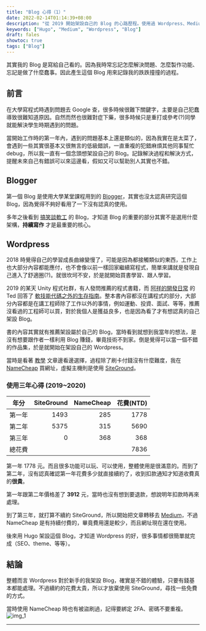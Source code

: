 ```yaml
---
title: "Blog 心得（1）"
date: 2022-02-14T01:14:39+08:00
description: "從 2019 開始架設自己的 Blog 的心路歷程。使用過 Wordpress、Medium、CoderBridge、Blogger，最後選擇了 Hugo 並且自討苦吃。"
keywords: ["Hugo", "Medium", "Wordpress", "Blog"]
draft: fales
showtoc: true
tags: ["Blog"]
---
```


其實我的 Blog 是寫給自己看的。因為我時常忘記怎麼解決問題、怎麼製作功能、忘記是做了什麼蠢事。因此產生這個 Blog 用來記錄我的跌跌撞撞的過程。

## 前言

在大學寫程式時遇到問題去 Google 查，很多時候很難下關鍵字，主要是自己犯蠢導致很難知道原因。自然而然也很難對症下藥，很多時候只是重打或參考(?)同學就能解決學生時期遇到的問題。

當開始工作時的第一年內，遇到的問題基本上還是類似的，因為我實在是太菜了，會遇到一些其實很基本又很無言的低級錯誤，一直重複的犯錯麻煩其他同事幫忙 debug，所以我一直有一個念頭想架設自己的 Blog。記錄解決過程和解決方式，提醒未來自己有錯誤可以來這邊看，假如又可以幫助別人其實也不錯。

## Blogger

第一個 Blog 是使用大學某堂課程用到的 [Blogger]，其實也沒太認真研究這個 Blog，因為覺得不夠好看用了一下沒有認真的使用。

多年之後看到 [搞笑談軟工][Blogger_1] 的 Blog，才知道 Blog 的重要的部分其實不是選用什麼架構，**持續寫作** 才是最重要的核心。

## Wordpress

2018 時覺得自己的學習成長曲線變慢了，可能是因為都接觸類似的東西，工作上也大部分內容都能應付，也不會像以前一樣回家繼續寫程式，簡單來講就是發現自己進入了舒適圈(?)。就很坎坷不安，於是就開始買書學習、跟人學習。

2019 的某天 Unity 程式社群，有人發問推薦的程式書籍，而 [阿祥的開發日常][tedsieblog] 的 Ted 回答了 [軟技能代碼之外的生存指南][book_tenlong]。整本書內容都沒在講程式的部分，大部分內容都是在講工程師除了工作以外的事情，例如運動、投資、面試、等等，推薦沒看過的工程師可以買，對於我個人是獲益良多，也是因為看了才有想認真的自己架設 Blog。

書的內容其實就有推薦架設屬於自己的 Blog，當時看到就想到我當年的想法，是沒有想要跟作者一樣利用 Blog 賺錢，畢竟技術不到家。倒是覺得可以當一個不錯的作品集，於是就開始在架設自己的 Wordpress。

當時是看著 [教學][wordpress_1] 文章邊看邊選擇，過程除了刷卡付錢沒有什麼難度，我在 [NameCheap][namecheap] 買網址，虛擬主機則是使用 [SiteGround][siteground]。

### 使用三年心得 (2019~2020)

|  年分  | SiteGround | NameCheap | 花費(NTD) |
| :----: | ---------: | --------: | --------: |
| 第一年 |       1493 |       285 |      1778 |
| 第二年 |       5375 |       315 |      5690 |
| 第三年 |          0 |       368 |       368 |
| 總花費 |            |           |      7836 |

第一年 1778 元。而且很多功能可以玩、可以使用，整體使用是很滿意的。而到了第二年，沒有認真確認第一年花費多少就直接續約了，收到扣款通知才知道收費真的**很貴**。

第一年跟第二年價格差了 **3912** 元，當時也沒有想到要退款，想說明年扣款時再來處理。

到了第三年，就打算不續約 SiteGround，所以開始把文章轉移去 [Medium][medium]，不過 NameCheap 是有持續付費的，畢竟費用還是較少，而且網址現在還在使用。

後來用 Hugo 架設這個 Blog，才知道 Wordpress 的好，很多事情都很簡單就完成（SEO、theme、等等）。

## 結論

整體而言 Wordpress 對於新手的我架設 Blog，確實是不錯的體驗，只要有錢基本都能處理。不過續約的花費太貴，所以才放棄使用 SiteGround，尋找一些免費的方式。

當時使用 NameCheap 時也有被盜刷過，記得要綁定 2FA、密碼不要重複。
![img_1]

______________________________________________________________________

[book_tenlong]:https://www.tenlong.com.tw/products/9787115429476
[Blogger]:https://www.blogger.com/
[Blogger_1]:http://teddy-chen-tw.blogspot.com/
[tedsieblog]:https://tedsieblog.wordpress.com/
[wordpress_1]:https://jessielab.com/wordpress%E6%95%99%E5%AD%B8-setting-up-a-website/
[siteground]:https://www.siteground.com/
[namecheap]:https://www.namecheap.com/
[medium]:https://medium.com/
[nextpost]:../Reflection-Blog-2
[CoderBridge]:https://zh-tw.coderbridge.com/
[img_1]:https://imgur.com/pJBH4Q6.jpg
